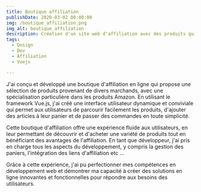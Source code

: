 ```yaml
---
title: Boutique affiliation
publishDate: 2020-03-02 00:00:00
img: /boutique_affiliation.png
img_alt: boutique_affiliation
description: Création d'un site web d'affiliation avec des produits qui renvoie vers les sites marchands
tags:
  - Design
  - Dev
  - Affiliation 
  - Vuejs

---     
```


J'ai conçu et développé une boutique d'affiliation en ligne qui propose une sélection de produits provenant de divers marchands, avec une spécialisation particulière dans les produits Amazon. En utilisant le framework Vue.js, j'ai créé une interface utilisateur dynamique et conviviale qui permet aux utilisateurs de parcourir facilement les produits, d'ajouter des articles à leur panier et de passer des commandes en toute simplicité.

Cette boutique d'affiliation offre une expérience fluide aux utilisateurs, en leur permettant de découvrir et d'acheter une variété de produits tout en bénéficiant des avantages de l'affiliation. En tant que développeur, j'ai pris en charge tous les aspects du développement, y compris la gestion des paniers, l'intégration des liens d'affiliation etc ...

Grâce à cette expérience, j'ai pu perfectionner mes compétences en développement web et démontrer ma capacité à créer des solutions en ligne innovantes et fonctionnelles pour répondre aux besoins des utilisateurs.
